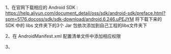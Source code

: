 1、在官网下载相应的 Android SDK : https://help.aliyun.com/document_detail/oss/sdk/android-sdk/preface.html?spm=5176.docoss/sdk/sdk-download/android.6.246.uPEJYM
    将下载下来的 SDK 中的 libs 文件夹下的3个 Jar 包依次添加到自己工程的libs文件夹下

2、在 AndroidManifest.xml 配置清单文件中添加相应权限
    <uses-permission android:name="android.permission.INTERNET" />
    <uses-permission android:name="android.permission.ACCESS_NETWORK_STATE" />
    <uses-permission android:name="android.permission.READ_PHONE_STATE" />
    <uses-permission android:name="android.permission.ACCESS_WIFI_STATE" />
    <uses-permission android:name="android.permission.WRITE_EXTERNAL_STORAGE" />

3、